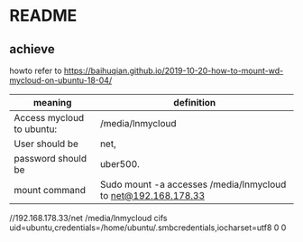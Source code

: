 # README

## achieve

howto refer to https://baihuqian.github.io/2019-10-20-how-to-mount-wd-mycloud-on-ubuntu-18-04/

| meaning | definition |
|-----------------|-----------------------|
| Access mycloud to ubuntu: |/media/lnmycloud |
| User should be |net, |
| password should be| uber500. |
| mount command | Sudo mount -a accesses /media/lnmycloud to net@192.168.178.33 |


//192.168.178.33/net  /media/lnmycloud  cifs  uid=ubuntu,credentials=/home/ubuntu/.smbcredentials,iocharset=utf8 0 0
